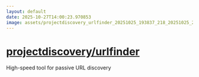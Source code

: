 ```yaml
---
layout: default
date: 2025-10-27T14:00:23.970853
image: assets/projectdiscovery_urlfinder_20251025_193837_218_20251025_230504_dae068--20251026T010553791--cropped.png
---
```


# [projectdiscovery/urlfinder](https://github.com/projectdiscovery/urlfinder/)

High-speed tool for passive URL discovery
